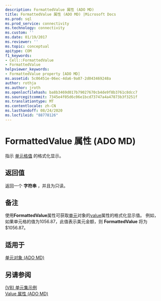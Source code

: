 ```yaml
---
description: FormattedValue 属性 (ADO MD)
title: FormattedValue 属性 (ADO MD) |Microsoft Docs
ms.prod: sql
ms.prod_service: connectivity
ms.technology: connectivity
ms.custom: ''
ms.date: 01/19/2017
ms.reviewer: ''
ms.topic: conceptual
apitype: COM
f1_keywords:
- Cell::FormattedValue
- FormattedValue
helpviewer_keywords:
- FormattedValue property [ADO MD]
ms.assetid: 5c06451e-06ec-4da6-9a87-2d043469248a
author: rothja
ms.author: jroth
ms.openlocfilehash: ba8b3469d017b79027670cb4de9f8b3761c8dcc7
ms.sourcegitcommit: 7345e4f05d6c06e1bcd73747a4a47873b3f3251f
ms.translationtype: MT
ms.contentlocale: zh-CN
ms.lasthandoff: 08/24/2020
ms.locfileid: "88778126"
---
```

# <a name="formattedvalue-property-ado-md"></a>FormattedValue 属性 (ADO MD)
指示 [单元格值](./cell-object-ado-md.md) 的格式化显示。  
  
## <a name="return-values"></a>返回值  
 返回一个 **字符串** ，并且为只读。  
  
## <a name="remarks"></a>备注  
 使用**FormattedValue**属性可获取[单元](./cell-object-ado-md.md)对象的[value](./value-property-ado-md.md)属性的格式化显示值。 例如，如果单元格的值为1056.87，此值表示美元金额，则 **FormattedValue** 将为 $1056.87。  
  
## <a name="applies-to"></a>适用于  
 [单元对象 (ADO MD)](./cell-object-ado-md.md)  
  
## <a name="see-also"></a>另请参阅  
 [ (VB) 单元集示例 ](./cellset-example-vb.md)   
 [Value 属性 (ADO MD)](./value-property-ado-md.md)